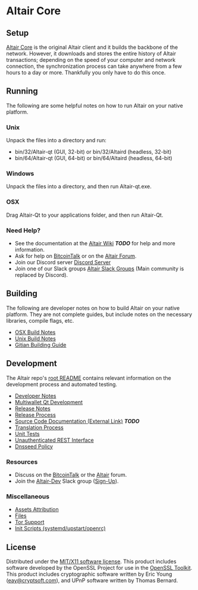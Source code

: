 Altair Core
=====================

Setup
---------------------
[Altair Core](http://Altair.org/wallet) is the original Altair client and it builds the backbone of the network. However, it downloads and stores the entire history of Altair transactions; depending on the speed of your computer and network connection, the synchronization process can take anywhere from a few hours to a day or more. Thankfully you only have to do this once.

Running
---------------------
The following are some helpful notes on how to run Altair on your native platform.

### Unix

Unpack the files into a directory and run:

- bin/32/Altair-qt (GUI, 32-bit) or bin/32/Altaird (headless, 32-bit)
- bin/64/Altair-qt (GUI, 64-bit) or bin/64/Altaird (headless, 64-bit)

### Windows

Unpack the files into a directory, and then run Altair-qt.exe.

### OSX

Drag Altair-Qt to your applications folder, and then run Altair-Qt.

### Need Help?

* See the documentation at the [Altair Wiki](https://en.bitcoin.it/wiki/Main_Page) ***TODO***
for help and more information.
* Ask for help on [BitcoinTalk](https://bitcointalk.org/index.php?topic=1262920.0) or on the [Altair Forum](http://forum.Altair.org/).
* Join our Discord server [Discord Server](https://discord.Altair.org)
* Join one of our Slack groups [Altair Slack Groups](https://Altair.org/slack-logins/) (Main community is replaced by Discord).

Building
---------------------
The following are developer notes on how to build Altair on your native platform. They are not complete guides, but include notes on the necessary libraries, compile flags, etc.

- [OSX Build Notes](build-osx.md)
- [Unix Build Notes](build-unix.md)
- [Gitian Building Guide](gitian-building.md)

Development
---------------------
The Altair repo's [root README](https://github.com/Altair-Project/Altair/blob/master/README.md) contains relevant information on the development process and automated testing.

- [Developer Notes](developer-notes.md)
- [Multiwallet Qt Development](multiwallet-qt.md)
- [Release Notes](release-notes.md)
- [Release Process](release-process.md)
- [Source Code Documentation (External Link)](https://dev.visucore.com/bitcoin/doxygen/) ***TODO***
- [Translation Process](translation_process.md)
- [Unit Tests](unit-tests.md)
- [Unauthenticated REST Interface](REST-interface.md)
- [Dnsseed Policy](dnsseed-policy.md)

### Resources

* Discuss on the [BitcoinTalk](https://bitcointalk.org/index.php?topic=1262920.0) or the [Altair](http://forum.Altair.org/) forum.
* Join the [Altair-Dev](https://Altair-dev.slack.com/) Slack group ([Sign-Up](https://Altair-dev.herokuapp.com/)).

### Miscellaneous
- [Assets Attribution](assets-attribution.md)
- [Files](files.md)
- [Tor Support](tor.md)
- [Init Scripts (systemd/upstart/openrc)](init.md)

License
---------------------
Distributed under the [MIT/X11 software license](http://www.opensource.org/licenses/mit-license.php).
This product includes software developed by the OpenSSL Project for use in the [OpenSSL Toolkit](https://www.openssl.org/). This product includes
cryptographic software written by Eric Young ([eay@cryptsoft.com](mailto:eay@cryptsoft.com)), and UPnP software written by Thomas Bernard.
